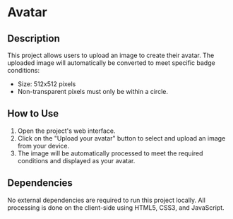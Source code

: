 # Avatar

## Description
This project allows users to upload an image to create their avatar. The uploaded image will automatically be converted to meet specific badge conditions:
- Size: 512x512 pixels
- Non-transparent pixels must only be within a circle.

## How to Use
1. Open the project's web interface.
2. Click on the "Upload your avatar" button to select and upload an image from your device.
3. The image will be automatically processed to meet the required conditions and displayed as your avatar.

## Dependencies
No external dependencies are required to run this project locally. All processing is done on the client-side using HTML5, CSS3, and JavaScript.
